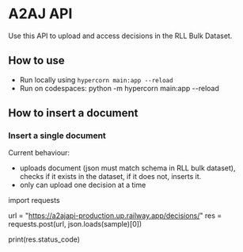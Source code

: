 # A2AJ API
Use this API to upload and access decisions in the RLL Bulk Dataset.

## How to use
- Run locally using `hypercorn main:app --reload`
- Run on codespaces: python -m hypercorn main:app --reload

## How to insert a document

### Insert a single document

Current behaviour: 
- uploads document (json must match schema in RLL bulk dataset), checks if it exists in the dataset, if it does not, inserts it.
- only can upload one decision at a time

import requests

url = "https://a2ajapi-production.up.railway.app/decisions/"
res = requests.post(url, json.loads(sample)[0])

print(res.status_code)


